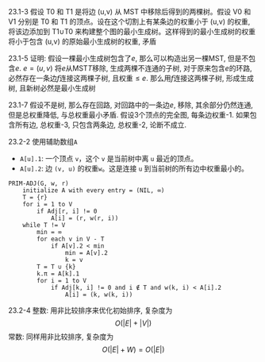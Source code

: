 23.1-3
假设 T0 和 T1 是将边 (u,v) 从 MST 中移除后得到的两棵树。假设 V0 和 V1 分别是 T0 和 T1 的顶点。设在这个切割上有某条边的权重小于 (u,v) 的权重, 将该边添加到 T1∪T0 来构建整个图的最小生成树。这样得到的最小生成树的权重将小于包含 (u,v) 的原始最小生成树的权重, 矛盾

23.1-5
证明: 假设一棵最小生成树包含了$e$, 那么可以构造出另一棵MST, 但是不包含$e$. $e=(u, v)$
将$e$从MST$T$移除, 生成两棵不连通的子树, 对于原来包含$e$的环路, 必然存在一条边$f$连接这两棵子树, 且权重$\leq e$. 那么用$f$连接这两棵子树, 形成生成树, 且新树必然是最小生成树

23.1-7
假设不是树, 那么存在回路, 对回路中的一条边$e$, 移除, 其余部分仍然连通, 但是总权重降低, 与总权重最小矛盾.
假设3个顶点的完全图, 每条边权重-1. 如果包含所有边, 总权重-3, 只包含两条边, 总权重-2, 论断不成立.

23.2-2
使用辅助数组`A`
- `A[u].1`: 一个顶点 `v`，这个 `v` 是当前树中离 `u` 最近的顶点。
- `A[u].2`: 边 `(v, u)` 的权重`w`。这是连接 `u` 到当前树的所有边中权重最小的。
```
PRIM-ADJ(G, w, r)
    initialize A with every entry = (NIL, ∞)
    T = {r}
    for i = 1 to V
        if Adj[r, i] != 0
            A[i] = (r, w(r, i))
    while T != V
        min = ∞
        for each v in V - T
            if A[v].2 < min
                min = A[v].2
                k = v
        T = T ∪ {k}
        k.π = A[k].1
        for i = 1 to V
            if Adj[k, i] != 0 and i ∉ T and w(k, i) < A[i].2
                A[i] = (k, w(k, i))
```
23.2-4
整数: 用非比较排序来优化初始排序, 复杂度为$$O(|E| + |V|)$$
常数: 同样用非比较排序, 复杂度为$$O(|E| + W)=O(|E|)$$